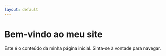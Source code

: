 ```yaml
---
layout: default
---
```


# Bem-vindo ao meu site

Este é o conteúdo da minha página inicial. Sinta-se à vontade para navegar.